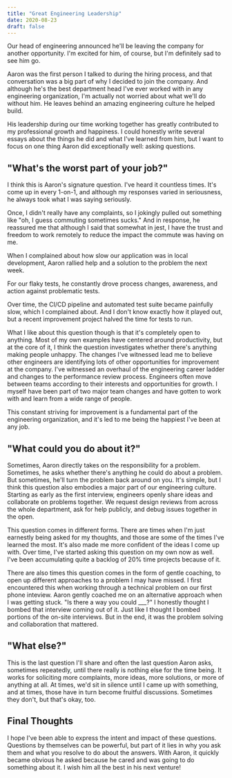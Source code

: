 ```yaml
---
title: "Great Engineering Leadership"
date: 2020-08-23
draft: false
---
```

Our head of engineering announced he'll be leaving the company for another opportunity. I'm excited for him, of course, but I'm definitely sad to see him go.

Aaron was the first person I talked to during the hiring process, and that conversation was a big part of why I decided to join the company. 
And although he's the best department head I've ever worked with in any engineering organization, I'm actually not worried about what we'll do without him. He leaves behind an amazing engineering culture he helped build.

His leadership during our time working together has greatly contributed to my professional growth and happiness. I could honestly write several essays about the things he did and what I've learned from him, but I want to focus on one thing Aaron did exceptionally well: asking questions.
<!--more-->
## "What's the worst part of your job?"

I think this is Aaron's signature question. I've heard it countless times. It's come up in every 1-on-1, and although my responses varied in seriousness, he always took what I was saying seriously.

Once, I didn't really have any complaints, so I jokingly pulled out something like "oh, I guess commuting sometimes sucks." And in response, he reassured me that although I said that somewhat in jest, I have the trust and freedom to work remotely to reduce the impact the commute was having on me.

When I complained about how slow our application was in local development, Aaron rallied help and a solution to the problem the next week.

For our flaky tests, he constantly drove process changes, awareness, and action against problematic tests.

Over time, the CI/CD pipeline and automated test suite became painfully slow, which I complained about. And I don't know exactly how it played out, but a recent improvement project halved the time for tests to run. 

What I like about this question though is that it's completely open to anything. Most of my own examples have centered around productivity, but at the core of it, I think the question investigates whether there's anything making people unhappy. The changes I've witnessed lead me to believe other engineers are identifying lots of other opportunities for improvement at the company. I've witnessed an overhaul of the engineering career ladder and changes to the performance review process. Engineers often move between teams according to their interests and opportunities for growth. I myself have been part of two major team changes and have gotten to work with and learn from a wide range of people.

This constant striving for improvement is a fundamental part of the engineering organization, and it's led to me being the happiest I've been at any job.

## "What could you do about it?"

Sometimes, Aaron directly takes on the responsibility for a problem. Sometimes, he asks whether there's anything he could do about a problem. But sometimes, he'll turn the problem back around on you. It's simple, but I think this question also embodies a major part of our engineering culture. Starting as early as the first interview, engineers openly share ideas and collaborate on problems together. We request design reviews from across the whole department, ask for help publicly, and debug issues together in the open.

This question comes in different forms. There are times when I'm just earnestly being asked for my thoughts, and those are some of the times I've learned the most. It's also made me more confident of the ideas I come up with. Over time, I've started asking this question on my own now as well. I've been accumulating quite a backlog of 20% time projects because of it.

There are also times this question comes in the form of gentle coaching, to open up different approaches to a problem I may have missed. I first encountered this when working through a technical problem on our first phone inteview. Aaron gently coached me on an alternative approach when I was getting stuck. "Is there a way you could ___?" I honestly thought I bombed that interview coming out of it. Just like I thought I bombed portions of the on-site interviews. But in the end, it was the problem solving and collaboration that mattered.

## "What else?"

This is the last question I'll share and often the last question Aaron asks, sometimes repeatedly, until there really is nothing else for the time being. It works for soliciting more complaints, more ideas, more solutions, or more of anything at all. At times, we'd sit in silence until I came up with something, and at times, those have in turn become fruitful discussions. Sometimes they don't, but that's okay, too.

## Final Thoughts

I hope I've been able to express the intent and impact of these questions. Questions by themselves can be powerful, but part of it lies in why you ask them and what you resolve to do about the answers. With Aaron, it quickly became obvious he asked because he cared and was going to do something about it. I wish him all the best in his next venture!
